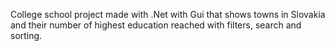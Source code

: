 College school project made with .Net with Gui that shows towns in Slovakia and their number of highest education reached with filters, search and sorting. 
